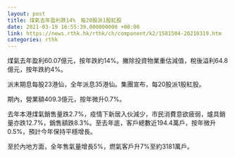 ```yaml
---
layout: post
title: 煤氣去年盈利跌14%　每20股派1股紅股
date: 2021-03-19 16:55:39.000000000 +08:00
link: https://news.rthk.hk/rthk/ch/component/k2/1581504-20210319.htm
categories: rthk
---
```


煤氣去年盈利60.07億元，按年跌約14%。撇除投資物業重估減值，稅後溢利64.8億元，按年跌約4%。

派末期息每股23港仙，全年派息35港仙。集團宣布，每20股派1股紅股。

期內，營業額409.3億元，按年微升0.7%。

去年本港煤氣銷售量跌2.7%，疫情下新居入伙減少，市民消費意欲疲弱，爐具銷量亦跌12.7%，銷售額跌8.3%。至去年底，客戶總數近194.4萬戶，按年微升0.5%，預計今年保持平穩增長。

至於內地方面，全年售氣量增長5%，燃氣客戶升7%至約3181萬戶。
